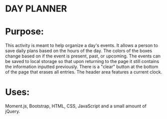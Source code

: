 # DAY PLANNER

# Purpose:

This activity is meant to help organize a day's events. It allows a person to save daily plans based on the hours of the day. The colors of the boxes change based on if the event is present, past, or upcoming. The events can be saved to local storage so that upon returning to the page it still contains the information inputted previously. There is a "clear" button at the bottom of the page that erases all entries. The header area features a current clock.


# Uses:

Moment.js, Bootstrap, HTML, CSS, JavaScript and a small amount of jQuery.

